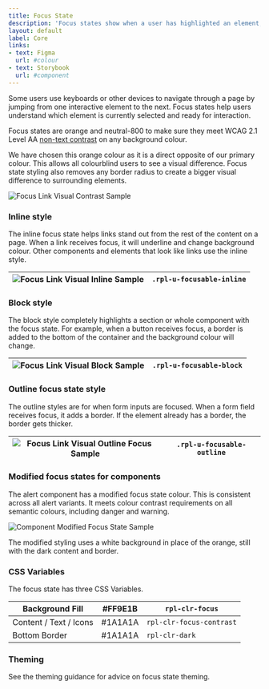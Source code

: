 ```yaml
---
title: Focus State
description: 'Focus states show when a user has highlighted an element, using an input method such as a keyboard or voice.'
layout: default
label: Core
links:
- text: Figma
  url: #colour
- text: Storybook
  url: #component
---
```


Some users use keyboards or other devices to navigate through a page by jumping from one interactive element to the next. Focus states help users understand which element is currently selected and ready for interaction.

Focus states are orange and neutral-800 to make sure they meet WCAG 2.1 Level AA [non-text contrast](https://www.w3.org/WAI/WCAG21/Understanding/non-text-contrast.html) on any background colour.

We have chosen this orange colour as it is a direct opposite of our primary colour. This allows all colourblind users to see a visual difference. Focus state styling also removes any border radius to create a bigger visual difference to surrounding elements.

![Focus Link Visual Contrast Sample](/assets/img/focus-link-visual.png)

### Inline style
The inline focus state helps links stand out from the rest of the content on a page. When a link receives focus, it will underline and change background colour. Other components and elements that look like links use the inline style. 

| ![Focus Link Visual Inline Sample](/assets/img/focus-inline-link.png) | `.rpl-u-focusable-inline` |
|-|-|

### Block style
The block style completely highlights a section or whole component with the focus state. For example, when a button receives focus, a border is added to the bottom of the container and the background colour will change. 

| ![Focus Link Visual Block Sample](/assets/img/focus-block-link.png) | `.rpl-u-focusable-block` |
|-|-|

### Outline focus state style
The outline styles are for when form inputs are focused. When a form field receives focus, it adds a border. If the element already has a border, the border gets thicker.

| ![Focus Link Visual Outline Focus Sample](/assets/img/focus-outline-state-style.png) | `.rpl-u-focusable-outline` |
|-|-|

### Modified focus states for components
The alert component has a modified focus state colour. This is consistent across all alert variants. It meets colour contrast requirements on all semantic colours, including danger and warning. 

![Component Modified Focus State Sample](/assets/img/focus-state-component.png)

The modified styling uses a white background in place of the orange, still with the dark content and border. 

### CSS Variables 
The focus state has three CSS Variables.


| Background Fill | #FF9E1B | `rpl-clr-focus` |
|-|-|-|
| Content / Text / Icons | #1A1A1A | `rpl-clr-focus-contrast` |
| Bottom Border | #1A1A1A | `rpl-clr-dark` |


### Theming
See the theming guidance for advice on focus state theming.
